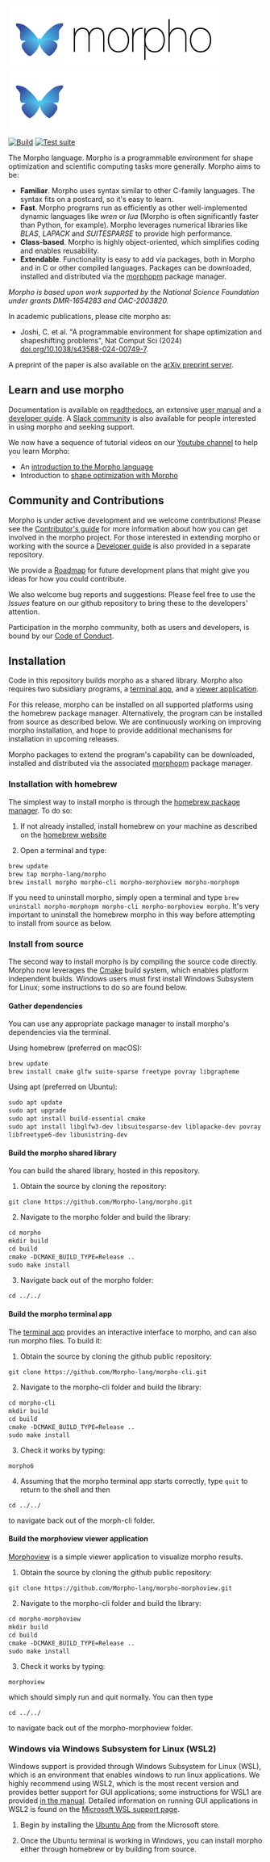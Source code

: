 ![Morpho](https://github.com/Morpho-lang/morpho-manual/blob/main/src/Figures/morphologosmall.png#gh-light-mode-only)![Morpho](https://github.com/Morpho-lang/morpho-manual/blob/main/src/Figures/morphologosmall-white.png#gh-dark-mode-only)

[![Build](https://github.com/Morpho-lang/morpho/actions/workflows/build.yml/badge.svg)](https://github.com/Morpho-lang/morpho/actions/workflows/build.yml)
[![Test suite](https://github.com/Morpho-lang/morpho/actions/workflows/buildandtest.yml/badge.svg)](https://github.com/Morpho-lang/morpho/actions/workflows/buildandtest.yml)

The Morpho language. Morpho is a programmable environment for shape optimization and scientific computing tasks more generally. Morpho aims to be:

* **Familiar**. Morpho uses syntax similar to other C-family languages. The syntax fits on a postcard, so it's easy to learn.
* **Fast**. Morpho programs run as efficiently as other well-implemented dynamic languages like *wren* or *lua* (Morpho is often significantly faster than Python, for example). Morpho leverages numerical libraries like *BLAS*, *LAPACK* and *SUITESPARSE* to provide high performance.
* **Class-based**. Morpho is highly object-oriented, which simplifies coding and enables reusability.
* **Extendable**. Functionality is easy to add via packages, both in Morpho and in C or other compiled languages. Packages can be downloaded, installed and distributed via the [morphopm](https://github.com/Morpho-lang/morpho-morphopm) package manager.

*Morpho is based upon work supported by the National Science Foundation under grants DMR-1654283 and OAC-2003820.*

In academic publications, please cite morpho as:

* Joshi, C. et al. "A programmable environment for shape optimization and shapeshifting problems", Nat Comput Sci (2024) [doi.org/10.1038/s43588-024-00749-7](https://doi.org/10.1038/s43588-024-00749-7).

A preprint of the paper is also available on the [arXiv preprint server](https://arxiv.org/abs/2208.07859).

## Learn and use morpho

Documentation is available on [readthedocs](https://morpho-lang.readthedocs.io/en/latest/), an extensive [user manual](https://github.com/Morpho-lang/morpho-manual/blob/main/manual.pdf) and a [developer guide](https://github.com/Morpho-lang/morpho-devguide/blob/main/devguide.pdf). A [Slack community](https://join.slack.com/t/morphoco/shared_invite/zt-1o6azavwl-XMtjjFwxW~P6C8rc~YbBlA) is also available for people interested in using morpho and seeking support.

We now have a sequence of tutorial videos on our [Youtube channel](https://www.youtube.com/@Morpho-lang) to help you learn Morpho: 

* An [introduction to the Morpho language](https://youtu.be/eVPGWpNDeq4)
* Introduction to [shape optimization with Morpho](https://youtu.be/odCkR0PDKa0)

## Community and Contributions

Morpho is under active development and we welcome contributions! Please see the [Contributor's guide](CONTRIBUTING.md) for more information about how you can get involved in the morpho project. For those interested in extending morpho or working with the source a [Developer guide](https://github.com/Morpho-lang/morpho-devguide) is also provided in a separate repository. 

We provide a [Roadmap](https://github.com/Morpho-lang/morpho/wiki/Road-Map) for future development plans that might give you ideas for how you could contribute.

We also welcome bug reports and suggestions: Please feel free to use the *Issues* feature on our github repository to bring these to the developers' attention.

Participation in the morpho community, both as users and developers, is bound by our [Code of Conduct](CODE_OF_CONDUCT.md).

## Installation

Code in this repository builds morpho as a shared library. Morpho also requires two subsidiary programs, a [terminal app](https://github.com/Morpho-lang/morpho-cli), and a [viewer application](https://github.com/Morpho-lang/morpho-morphoview).

For this release, morpho can be installed on all supported platforms using the homebrew package manager. Alternatively, the program can be installed from source as described below. We are continuously working on improving morpho installation, and hope to provide additional mechanisms for installation in upcoming releases.

Morpho packages to extend the program's capability can be downloaded, installed and distributed via the associated [morphopm](https://github.com/Morpho-lang/morpho-morphopm) package manager.

### Installation with homebrew

The simplest way to install morpho is through the [homebrew package manager](https://brew.sh). To do so:

1. If not already installed, install homebrew on your machine as described on the [homebrew website](https://brew.sh)

2. Open a terminal and type:

```
brew update
brew tap morpho-lang/morpho
brew install morpho morpho-cli morpho-morphoview morpho-morphopm
```

If you need to uninstall morpho, simply open a terminal and type `brew uninstall morpho-morphopm morpho-cli morpho-morphoview morpho`. It's very important to uninstall the homebrew morpho in this way before attempting to install from source as below.

### Install from source

The second way to install morpho is by compiling the source code directly. Morpho now leverages the [Cmake](https://cmake.org) build system, which enables platform independent builds. Windows users must first install Windows Subsystem for Linux; some instructions to do so are found below.

#### Gather dependencies

You can use any appropriate package manager to install morpho's dependencies via the terminal. 

Using homebrew (preferred on macOS):

```
brew update
brew install cmake glfw suite-sparse freetype povray libgrapheme
```

Using apt (preferred on Ubuntu):

```
sudo apt update
sudo apt upgrade
sudo apt install build-essential cmake
sudo apt install libglfw3-dev libsuitesparse-dev liblapacke-dev povray libfreetype6-dev libunistring-dev
```

#### Build the morpho shared library

You can build the shared library, hosted in this repository.

1. Obtain the source by cloning the repository:

```
git clone https://github.com/Morpho-lang/morpho.git
```

2. Navigate to the morpho folder and build the library:

```
cd morpho
mkdir build
cd build
cmake -DCMAKE_BUILD_TYPE=Release ..
sudo make install
```

3. Navigate back out of the morpho folder:

```
cd ../../
```

#### Build the morpho terminal app

The [terminal app](https://github.com/Morpho-lang/morpho-cli) provides an interactive interface to morpho, and can also run morpho files. To build it:

1. Obtain the source by cloning the github public repository:

```
git clone https://github.com/Morpho-lang/morpho-cli.git
```

2. Navigate to the morpho-cli folder and build the library:

```
cd morpho-cli
mkdir build
cd build
cmake -DCMAKE_BUILD_TYPE=Release ..
sudo make install
```

3. Check it works by typing:

```
morpho6
```

4. Assuming that the morpho terminal app starts correctly, type `quit` to return to the shell and then

```
cd ../../
```

to navigate back out of the morph-cli folder.

#### Build the morphoview viewer application

[Morphoview](https://github.com/Morpho-lang/morpho-morphoview) is a simple viewer application to visualize morpho results.

1. Obtain the source by cloning the github public repository:

```
git clone https://github.com/Morpho-lang/morpho-morphoview.git
```

2. Navigate to the morpho-cli folder and build the library:

```
cd morpho-morphoview
mkdir build
cd build
cmake -DCMAKE_BUILD_TYPE=Release ..
sudo make install
```

3. Check it works by typing:

```
morphoview
```

which should simply run and quit normally. You can then type

```
cd ../../
```

to navigate back out of the morpho-morphoview folder.

### Windows via Windows Subsystem for Linux (WSL2)

Windows support is provided through Windows Subsystem for Linux (WSL), which is an environment that enables windows to run linux applications. We highly recommend using WSL2, which is the most recent version and provides better support for GUI applications; some instructions for WSL1 are provided [in the manual](https://github.com/Morpho-lang/morpho-manual/blob/main/manual.pdf). Detailed information on running GUI applications in WSL2 is found on the [Microsoft WSL support page](https://learn.microsoft.com/en-us/windows/wsl/tutorials/gui-apps).

1. Begin by installing the [Ubuntu App](https://ubuntu.com/desktop/wsl) from the Microsoft store.

2. Once the Ubuntu terminal is working in Windows, you can install morpho either through homebrew or by building from source.
